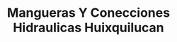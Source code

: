 ---
title: "Mangueras Y Conecciones Hidraulicas Huixquilucan"
url: /huixquilucan/mangueras-y-conecciones-hidraulicas-huixquilucan/
shop: piezas de automóviles
---